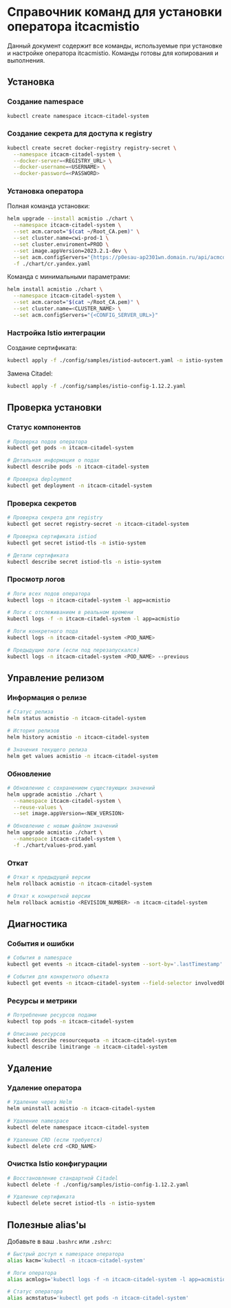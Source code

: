 # Справочник команд для установки оператора itcacmistio

Данный документ содержит все команды, используемые при установке и настройке оператора itcacmistio. Команды готовы для копирования и выполнения.

## Установка

### Создание namespace

```bash
kubectl create namespace itcacm-citadel-system
```

### Создание секрета для доступа к registry

```bash
kubectl create secret docker-registry registry-secret \
  --namespace itcacm-citadel-system \
  --docker-server=<REGISTRY_URL> \
  --docker-username=<USERNAME> \
  --docker-password=<PASSWORD>
```

### Установка оператора

Полная команда установки:

```bash
helm upgrade --install acmistio ./chart \
  --namespace itcacm-citadel-system \
  --set acm.caroot="$(cat ~/Root_CA.pem)" \
  --set cluster.name=cwi-prod-1 \
  --set cluster.enviroment=PROD \
  --set image.appVersion=2023.2.1-dev \
  --set acm.configServers="{https://p0esau-ap2301wn.domain.ru/api/acmcd,https://p0esau-ap2302lk.domain.ru/api/acmcd}" \
  -f ./chart/cr.yandex.yaml
```

Команда с минимальными параметрами:

```bash
helm install acmistio ./chart \
  --namespace itcacm-citadel-system \
  --set acm.caroot="$(cat ~/Root_CA.pem)" \
  --set cluster.name=<CLUSTER_NAME> \
  --set acm.configServers="{<CONFIG_SERVER_URL>}"
```

### Настройка Istio интеграции

Создание сертификата:

```bash
kubectl apply -f ./config/samples/istiod-autocert.yaml -n istio-system
```

Замена Citadel:

```bash
kubectl apply -f ./config/samples/istio-config-1.12.2.yaml
```

## Проверка установки

### Статус компонентов

```bash
# Проверка подов оператора
kubectl get pods -n itcacm-citadel-system

# Детальная информация о подах
kubectl describe pods -n itcacm-citadel-system

# Проверка deployment
kubectl get deployment -n itcacm-citadel-system
```

### Проверка секретов

```bash
# Проверка секрета для registry
kubectl get secret registry-secret -n itcacm-citadel-system

# Проверка сертификата istiod
kubectl get secret istiod-tls -n istio-system

# Детали сертификата
kubectl describe secret istiod-tls -n istio-system
```

### Просмотр логов

```bash
# Логи всех подов оператора
kubectl logs -n itcacm-citadel-system -l app=acmistio

# Логи с отслеживанием в реальном времени
kubectl logs -f -n itcacm-citadel-system -l app=acmistio

# Логи конкретного пода
kubectl logs -n itcacm-citadel-system <POD_NAME>

# Предыдущие логи (если под перезапускался)
kubectl logs -n itcacm-citadel-system <POD_NAME> --previous
```

## Управление релизом

### Информация о релизе

```bash
# Статус релиза
helm status acmistio -n itcacm-citadel-system

# История релизов
helm history acmistio -n itcacm-citadel-system

# Значения текущего релиза
helm get values acmistio -n itcacm-citadel-system
```

### Обновление

```bash
# Обновление с сохранением существующих значений
helm upgrade acmistio ./chart \
  --namespace itcacm-citadel-system \
  --reuse-values \
  --set image.appVersion=<NEW_VERSION>

# Обновление с новым файлом значений
helm upgrade acmistio ./chart \
  --namespace itcacm-citadel-system \
  -f ./chart/values-prod.yaml
```

### Откат

```bash
# Откат к предыдущей версии
helm rollback acmistio -n itcacm-citadel-system

# Откат к конкретной версии
helm rollback acmistio <REVISION_NUMBER> -n itcacm-citadel-system
```

## Диагностика

### События и ошибки

```bash
# События в namespace
kubectl get events -n itcacm-citadel-system --sort-by='.lastTimestamp'

# События для конкретного объекта
kubectl get events -n itcacm-citadel-system --field-selector involvedObject.name=<POD_NAME>
```

### Ресурсы и метрики

```bash
# Потребление ресурсов подами
kubectl top pods -n itcacm-citadel-system

# Описание ресурсов
kubectl describe resourcequota -n itcacm-citadel-system
kubectl describe limitrange -n itcacm-citadel-system
```

## Удаление

### Удаление оператора

```bash
# Удаление через Helm
helm uninstall acmistio -n itcacm-citadel-system

# Удаление namespace
kubectl delete namespace itcacm-citadel-system

# Удаление CRD (если требуется)
kubectl delete crd <CRD_NAME>
```

### Очистка Istio конфигурации

```bash
# Восстановление стандартной Citadel
kubectl delete -f ./config/samples/istio-config-1.12.2.yaml

# Удаление сертификата
kubectl delete secret istiod-tls -n istio-system
```

## Полезные alias'ы

Добавьте в ваш `.bashrc` или `.zshrc`:

```bash
# Быстрый доступ к namespace оператора
alias kacm='kubectl -n itcacm-citadel-system'

# Логи оператора
alias acmlogs='kubectl logs -f -n itcacm-citadel-system -l app=acmistio'

# Статус оператора
alias acmstatus='kubectl get pods -n itcacm-citadel-system'
```
